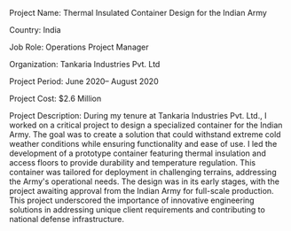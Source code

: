 Project Name: Thermal Insulated Container Design for the Indian Army

Country: India

Job Role: Operations Project Manager

Organization: Tankaria Industries Pvt. Ltd

Project Period: June 2020– August 2020

Project Cost: $2.6 Million

Project Description:
During my tenure at Tankaria Industries Pvt. Ltd., I worked on a critical project to design a specialized container for the Indian Army. The goal was to create a solution that could withstand extreme cold weather conditions while ensuring functionality and ease of use. I led the development of a prototype container featuring thermal insulation and access floors to provide durability and temperature regulation.
This container was tailored for deployment in challenging terrains, addressing the Army's operational needs. The design was in its early stages, with the project awaiting approval from the Indian Army for full-scale production. This project underscored the importance of innovative engineering solutions in addressing unique client requirements and contributing to national defense infrastructure.

